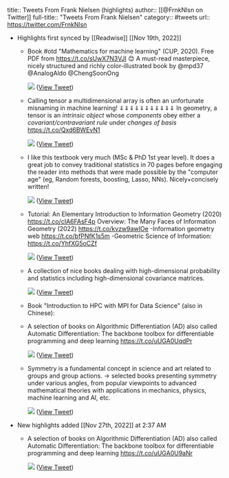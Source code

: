 title:: Tweets From Frank Nielsen (highlights)
author:: [[@FrnkNlsn on Twitter]]
full-title:: "Tweets From Frank Nielsen"
category:: #tweets
url:: https://twitter.com/FrnkNlsn

- Highlights first synced by [[Readwise]] [[Nov 19th, 2022]]
	- Book #otd "Mathematics for machine learning" (CUP, 2020).
	  Free PDF from https://t.co/sUwX7N3VJI 😊
	  A must-read masterpiece, nicely structured and richly 
	   color-illustrated book  by @mpd37 @AnalogAldo @ChengSoonOng 
	  
	  ![](https://pbs.twimg.com/media/FSWbh9zacAAbDOK.jpg) ([View Tweet](https://twitter.com/FrnkNlsn/status/1523796985597542400))
	- Calling tensor  a multidimensional array is often an unfortunate misnaming in machine learning!
	  ⇓⇓⇓⇓⇓⇓⇓⇓⇓⇓⇓
	  In geometry,  a tensor is an *intrinsic object* whose *components* obey either a *covariant/contravariant rule* under *changes of basis*
	  https://t.co/Qxd6BWEvN1 
	  
	  ![](https://pbs.twimg.com/media/Fcw7WgYagAYXgwY.jpg) ([View Tweet](https://twitter.com/FrnkNlsn/status/1570695867975487488))
	- I like this textbook very much (MSc & PhD 1st year level). It does a great job to convey traditional statistics in 70 pages before engaging the reader into methods that were made possible by the "computer age" (eg, Random forests, boosting, Lasso, NNs). 
	  Nicely+concisely written! 
	  
	  ![](https://pbs.twimg.com/media/FeIl-7qUUAEPWkF.jpg) ([View Tweet](https://twitter.com/FrnkNlsn/status/1576864646132178945))
	- Tutorial: An Elementary Introduction to Information Geometry (2020) https://t.co/cIA6FAsF4p
	  Overview: The Many Faces of Information Geometry (2022) https://t.co/kvzw9awIOe
	  -Information geometry web
	  https://t.co/bfPNfK1s5m
	  -Geometric Science of Information: https://t.co/YhfXG5oCZf 
	  
	  ![](https://pbs.twimg.com/media/FRo0KrLagAA99E6.jpg) ([View Tweet](https://twitter.com/FrnkNlsn/status/1520585408215924736))
	- A collection of nice books dealing with high-dimensional probability and statistics including high-dimensional covariance matrices. 
	  
	  ![](https://pbs.twimg.com/media/FegdvTqUcAARziE.jpg) ([View Tweet](https://twitter.com/FrnkNlsn/status/1578544589547323392))
	- Book "Introduction to HPC with MPI for Data Science" (also in Chinese):
	- A selection of books on Algorithmic Differentiation (AD) also called Automatic Differentiation: 
	  The backbone toolbox for differentiable programming and deep learning
	  https://t.co/uUGA0UqdPr 
	  
	  ![](https://pbs.twimg.com/media/FfJ05PIVEAAMjo9.jpg) ([View Tweet](https://twitter.com/FrnkNlsn/status/1581455069832044544))
	- Symmetry is a fundamental concept in science and art related to groups and group actions.
	   → selected books presenting symmetry under various angles, from popular viewpoints to advanced mathematical theories with applications in mechanics, physics, machine learning and AI, etc. 
	  
	  ![](https://pbs.twimg.com/media/FfQ3KkVUYAEe2Fj.jpg) ([View Tweet](https://twitter.com/FrnkNlsn/status/1581950035033350144))
- New highlights added [[Nov 27th, 2022]] at 2:37 AM
	- A selection of books on Algorithmic Differentiation (AD) also called Automatic Differentiation: 
	  The backbone toolbox for differentiable programming and deep learning
	  https://t.co/uUGA0U9aNr 
	  
	  ![](https://pbs.twimg.com/media/FibUhcIXoAk72p8.jpg) ([View Tweet](https://twitter.com/FrnkNlsn/status/1596196845763846145))